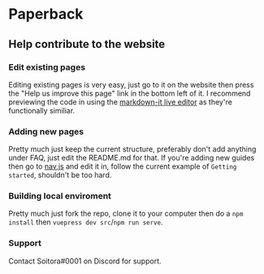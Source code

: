 # Paperback

## Help contribute to the website

### Edit existing pages
Editing existing pages is very easy, just go to it on the website then press the "Help us improve this page" link in the bottom left of it.
I recommend previewing the code in using the [markdown-it live editor](https://markdown-it.github.io/) as they're functionally similiar.

### Adding new pages
Pretty much just keep the current structure, preferably don't add anything under FAQ, just edit the README.md for that. If you're adding new guides then go to [nav.js](https://github.com/FaizanDurrani/Paperback/blob/master/src/.vuepress/config/nav.js) and edit it in, follow the current example of `Getting started`, shouldn't be too hard.

### Building local enviroment
Pretty much just fork the repo, clone it to your computer then do a `npm install` then `vuepress dev src`/`npm run serve`. 

### Support
Contact Soitora#0001 on Discord for support.
